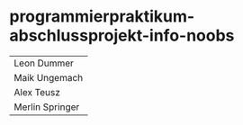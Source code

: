 # programmierpraktikum-abschlussprojekt-info-noobs
<table>
<tr>
  <td>Leon Dummer</td>
</tr>
<tr>
  <td>Maik Ungemach</td>
</tr>
<tr>
  <td>Alex Teusz</td>
</tr>
<tr>
  <td>Merlin Springer</td>
</tr>
</table>
